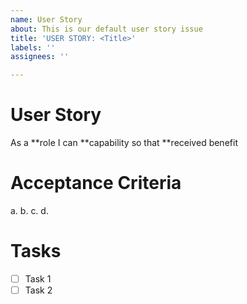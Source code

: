 ```yaml
---
name: User Story
about: This is our default user story issue
title: 'USER STORY: <Title>'
labels: ''
assignees: ''

---
```


# User Story
As a **role I can **capability so that **received benefit

# Acceptance Criteria 
a.
b.
c.
d.

# Tasks
- [ ] Task 1
- [ ] Task 2
